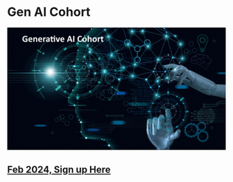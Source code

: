 # Gen AI Cohort

![Gen AI](images/generative_AI.jpg)

## [Feb 2024, Sign up Here](https://forms.gle/MTm4weJxbSjShbod6)
